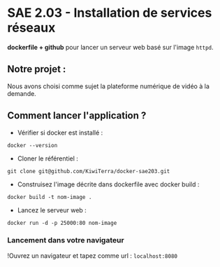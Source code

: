 # SAE 2.03 - Installation de services réseaux
**dockerfile + github** pour lancer un serveur web basé sur l'image ```httpd```.

## Notre projet :

Nous avons choisi comme sujet la plateforme numérique de vidéo à la demande.

## Comment lancer l'application ?
- Vérifier si docker est installé :
```shell
docker --version
```

- Cloner le référentiel :
 ```shell
git clone git@github.com/KiwiTerra/docker-sae203.git
```

- Construisez l'image décrite dans dockerfile avec docker build : 
```shell
docker build -t nom-image .
```

- Lancez le serveur web :
```shell
docker run -d -p 25000:80 nom-image
```

### Lancement dans votre navigateur
!Ouvrez un navigateur et tapez comme url :  ```localhost:8080```